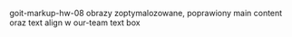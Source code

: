 goit-markup-hw-08
obrazy zoptymalozowane, poprawiony main content oraz text align w our-team text box
